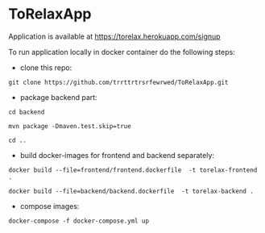 # ToRelaxApp

Application is available at https://torelax.herokuapp.com/signup

To run application locally in docker container do the following steps:
* clone this repo:

`git clone https://github.com/trrttrtrsrfewrwed/ToRelaxApp.git`

* package backend part:

`cd backend`

`mvn package -Dmaven.test.skip=true`

`cd ..`

* build docker-images for frontend and backend separately:

`docker build --file=frontend/frontend.dockerfile  -t torelax-frontend .`

`docker build --file=backend/backend.dockerfile  -t torelax-backend .`

* compose images:

`docker-compose -f docker-compose.yml up`
